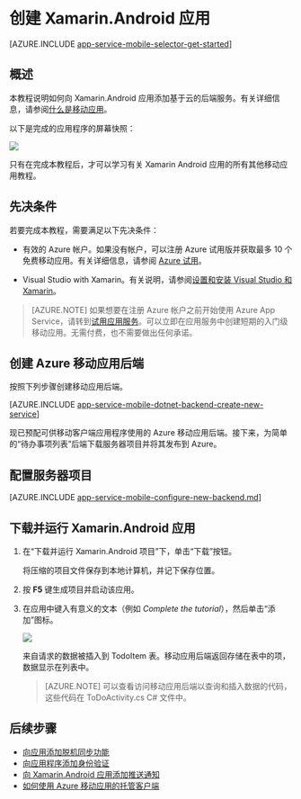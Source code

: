 <properties
	pageTitle="适用于 Xamarin.Android 应用的 Azure 移动应用入门"
	description="按照本教程进行操作，开始使用 Azure 移动应用进行 Xamarin Android 开发"
	services="app-service\mobile"
	documentationCenter="xamarin"
	authors="adrianhall"
	manager="erikre"
	editor="" />  


<tags
	ms.service="app-service-mobile"
	ms.workload="mobile"
	ms.tgt_pltfrm="mobile-xamarin-android"
	ms.devlang="dotnet"
	ms.topic="hero-article"
	ms.date="10/01/2016"
	wacn.date="11/21/2016"
	ms.author="adrianha" />

# 创建 Xamarin.Android 应用

[AZURE.INCLUDE [app-service-mobile-selector-get-started](../../includes/app-service-mobile-selector-get-started.md)]

## 概述

本教程说明如何向 Xamarin.Android 应用添加基于云的后端服务。有关详细信息，请参阅[什么是移动应用](/documentation/articles/app-service-mobile-value-prop/)。

以下是完成的应用程序的屏幕快照：

![][0]

只有在完成本教程后，才可以学习有关 Xamarin Android 应用的所有其他移动应用教程。

## 先决条件

若要完成本教程，需要满足以下先决条件：

* 有效的 Azure 帐户。如果没有帐户，可以注册 Azure 试用版并获取最多 10 个免费移动应用。有关详细信息，请参阅 [Azure 试用](/pricing/1rmb-trial/)。

* Visual Studio with Xamarin。有关说明，请参阅[设置和安装 Visual Studio 和 Xamarin](https://msdn.microsoft.com/zh-cn/library/mt613162.aspx)。

>[AZURE.NOTE] 如果想要在注册 Azure 帐户之前开始使用 Azure App Service，请转到[试用应用服务](https://tryappservice.azure.com/?appServiceName=mobile)。可以立即在应用服务中创建短期的入门级移动应用。无需付费，也不需要做出任何承诺。

## 创建 Azure 移动应用后端

按照下列步骤创建移动应用后端。

[AZURE.INCLUDE [app-service-mobile-dotnet-backend-create-new-service](../../includes/app-service-mobile-dotnet-backend-create-new-service.md)]

现已预配可供移动客户端应用程序使用的 Azure 移动应用后端。接下来，为简单的“待办事项列表”后端下载服务器项目并将其发布到 Azure。

## 配置服务器项目

[AZURE.INCLUDE [app-service-mobile-configure-new-backend.md](../../includes/app-service-mobile-configure-new-backend.md)]

## 下载并运行 Xamarin.Android 应用

1. 在“下载并运行 Xamarin.Android 项目”下，单击“下载”按钮。

  	将压缩的项目文件保存到本地计算机，并记下保存位置。

2. 按 **F5** 键生成项目并启动该应用。

3. 在应用中键入有意义的文本（例如 _Complete the tutorial_），然后单击“添加”图标。

	![][10]  


	来自请求的数据被插入到 TodoItem 表。移动应用后端返回存储在表中的项，数据显示在列表中。

	> [AZURE.NOTE] 可以查看访问移动应用后端以查询和插入数据的代码，这些代码在 ToDoActivity.cs C# 文件中。

## 后续步骤

* [向应用添加脱机同步功能](/documentation/articles/app-service-mobile-xamarin-android-get-started-offline-data/)
* [向应用程序添加身份验证](/documentation/articles/app-service-mobile-xamarin-android-get-started-users/)
* [向 Xamarin.Android 应用添加推送通知](/documentation/articles/app-service-mobile-xamarin-android-get-started-push/)
* [如何使用 Azure 移动应用的托管客户端](/documentation/articles/app-service-mobile-dotnet-how-to-use-client-library/)


<!-- Images. -->

[0]: ./media/app-service-mobile-xamarin-android-get-started/mobile-quickstart-completed-android.png
[6]: ./media/app-service-mobile-xamarin-android-get-started/mobile-portal-quickstart-xamarin.png
[8]: ./media/app-service-mobile-xamarin-android-get-started/mobile-xamarin-project-android-vs.png
[9]: ./media/app-service-mobile-xamarin-android-get-started/mobile-xamarin-project-android-xs.png
[10]: ./media/app-service-mobile-xamarin-android-get-started/mobile-quickstart-startup-android.png

<!-- URLs. -->
[Azure Portal]: https://portal.azure.cn/
[Visual Studio]: https://go.microsoft.com/fwLink/p/?LinkID=534203

<!---HONumber=Mooncake_1114_2016-->